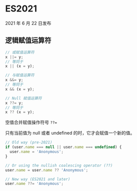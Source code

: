 # ES2021

2021 年 6 月 22 日发布

## 逻辑赋值运算符

```typescript
// 或赋值运算符
x ||= y;
// 等同于
x || (x = y);

// 与赋值运算符
x &&= y;
// 等同于
x && (x = y);

// Null 赋值运算符
x ??= y;
// 等同于
x ?? (x = y);
```

空值合并赋值操作符号 `??=`

只有当前值为 null 或者 undefined 的时，它才会赋值一个新的值。

```typescript
// Old way (pre-2021)
if (user.name === null || user.name === undefined) {
  user.name = 'Anonymous';
}

// Or using the nullish coalescing operator (??)
user.name = user.name ?? 'Anonymous';

// New way (ES2021 and later)
user.name ??= 'Anonymous';
```
